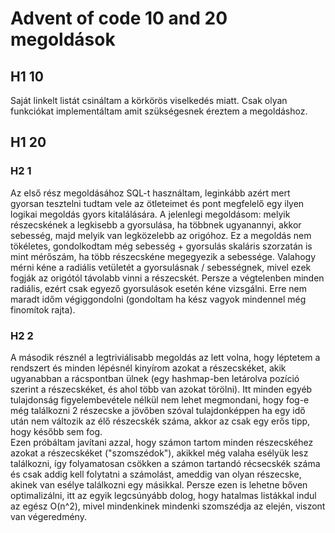 # Advent of code 10 and 20 megoldások

## H1 10 
Saját linkelt listát csináltam a körkörös viselkedés miatt. Csak olyan funkciókat implementáltam amit szükségesnek éreztem a megoldáshoz.


## H1 20
### H2 1
Az első rész megoldásához SQL-t használtam, leginkább azért mert gyorsan tesztelni tudtam vele az ötleteimet és pont megfelelő egy ilyen logikai megoldás gyors kitalálására. A jelenlegi megoldásom: melyik részecskének a legkisebb a gyorsulása, ha többnek ugyanannyi, akkor sebesség, majd melyik van legközelebb az origóhoz. 
Ez a megoldás nem tökéletes, gondolkodtam még sebesség + gyorsulás skaláris szorzatán is mint mérőszám, ha több részecskéne megegyezik a sebessége. Valahogy mérni kéne a radiális vetületét a gyorsulásnak / sebességnek, mivel ezek fogják az origótól távolabb vinni a részecskét. Persze a végtelenben minden radiális, ezért csak egyező gyorsulások esetén kéne vizsgálni. Erre nem maradt időm végiggondolni (gondoltam ha kész vagyok mindennel még finomítok rajta).

### H2 2
A második résznél a legtriviálisabb megoldás az lett volna, hogy léptetem a rendszert és minden lépésnél kinyírom azokat a részecskéket, akik ugyanabban a rácspontban ülnek (egy hashmap-ben letárolva pozíció szerint a részecskéket, és ahol több van azokat törölni). Itt minden egyéb tulajdonság figyelembevétele nélkül nem lehet megmondani, hogy fog-e még találkozni 2 részecske a jövőben szóval tulajdonképpen ha egy idő után nem változik az élő részecskék száma, akkor az csak egy erős tipp, hogy később sem fog.  
Ezen próbáltam javítani azzal, hogy számon tartom minden részecskéhez azokat a részecskéket ("szomszédok"), akikkel még valaha esélyük lesz találkozni, így folyamatosan csökken a számon tartandó récsecskék száma és csak addig kell folytatni a számolást, ameddig van olyan részecske, akinek van esélye találkozni egy másikkal. Persze ezen is lehetne bőven optimalizálni, itt az egyik legcsúnyább dolog, hogy hatalmas listákkal indul az egész O(n^2), mivel mindenkinek mindenki szomszédja az elején, viszont van végeredmény. 
 